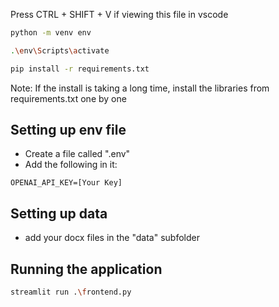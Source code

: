 Press CTRL + SHIFT + V if viewing this file in vscode

```bash
python -m venv env
```

```bash
.\env\Scripts\activate
```

```bash
pip install -r requirements.txt
```

Note: If the install is taking a long time, install the libraries from requirements.txt one by one

## Setting up env file

- Create a file called ".env"
- Add the following in it:

```plaintext
OPENAI_API_KEY=[Your Key]
```

## Setting up data
- add your docx files in the "data" subfolder

## Running the application
```bash
streamlit run .\frontend.py
```